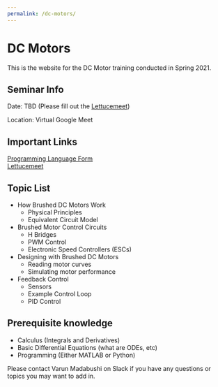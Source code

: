 ```yaml
---
permalink: /dc-motors/
---
```


# DC Motors

This is the website for the DC Motor training conducted in Spring 2021.

## Seminar Info
Date: TBD (Please fill out the [Lettucemeet](https://lettucemeet.com/l/V0Mg0))

Location: Virtual Google Meet


## Important Links
[Programming Language Form](https://forms.gle/Qcyw3fMNwqtrXuoq5) \
[Lettucemeet](https://lettucemeet.com/l/V0Mg0)


## Topic List

- How Brushed DC Motors Work
  - Physical Principles
  - Equivalent Circuit Model
- Brushed Motor Control Circuits
  - H Bridges
  - PWM Control
  - Electronic Speed Controllers (ESCs)
- Designing with Brushed DC Motors
  - Reading motor curves
  - Simulating motor performance
- Feedback Control
  - Sensors
  - Example Control Loop
  - PID Control


## Prerequisite knowledge

- Calculus (Integrals and Derivatives)
- Basic Differential Equations (what are ODEs, etc)
- Programming (Either MATLAB or Python)

Please contact Varun Madabushi on Slack if you have any questions or topics you may want to add in.